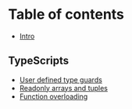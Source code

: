 # Table of contents

* [Intro](README.md)

## TypeScripts

* [User defined type guards](typescripts/user-defined-type-guards.md)
* [Readonly arrays and tuples](typescripts/readonly-arrays-and-tuples.md)
* [Function overloading](typescripts/function-overloading.md)
